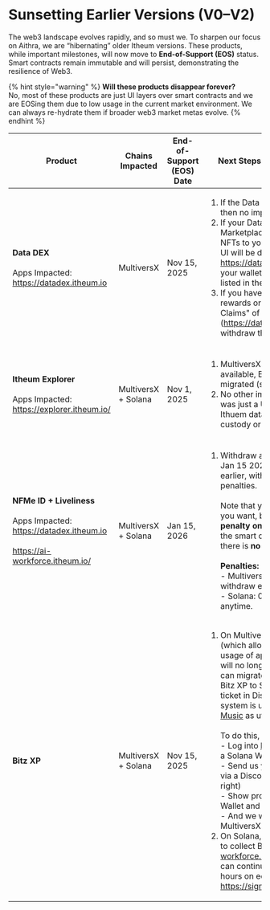 # Sunsetting Earlier Versions (V0–V2)

The web3 landscape evolves rapidly, and so must we. To sharpen our focus on Aithra, we are “hibernating” older Itheum versions. These products, while important milestones, will now move to **End-of-Support (EOS)** status. Smart contracts remain immutable and will persist, demonstrating the resilience of Web3.

{% hint style="warning" %}
**Will these products disappear forever?**\
No, most of these products are just UI layers over smart contracts and we are EOSing them due to low usage in the current market environment. We can always re-hydrate them if broader web3 market metas evolve.
{% endhint %}

<table data-full-width="true"><thead><tr><th width="162.09375">Product</th><th width="180.3359375">Chains Impacted</th><th width="234.83203125"> End-of-Support (EOS) Date</th><th width="424.25390625">Next Steps / Migration Instructions</th><th>Need help?</th></tr></thead><tbody><tr><td><strong>Data DEX</strong><br><br>Apps Impacted:<br><a href="https://datadex.itheum.io/">https://datadex.itheum.io</a></td><td>MultiversX</td><td>Nov 15, 2025</td><td><ol><li>If the Data NFTs are in your wallet, then no impact or action needed</li><li>If your Data NFTs are in the Data DEX Marketplace, then withdraw all Data NFTs to your wallet before EOS as the UI will be disabled. Head to <a href="https://datadex.itheum.io/">https://datadex.itheum.io</a>, connect your wallet and withdraw Data NFTs listed in the Marketplace</li><li>If you have any $ITHEUM token rewards or allocations in the "My Claims" of your dashboard (<a href="https://datadex.itheum.io/dashboard">https://datadex.itheum.io/dashboard</a>), withdraw the tokens to your wallet!</li></ol></td><td>Need help? Create a <a href="https://discord.com/channels/869901313616527360/1249704473287200911">support ticket on our Discord here </a></td></tr><tr><td><strong>Itheum Explorer</strong><br><br>Apps Impacted:<br><a href="https://explorer.itheum.io/">https://explorer.itheum.io/</a></td><td>MultiversX + Solana</td><td>Nov 1, 2025</td><td><ol><li>MultiversX Bitz XP will no longer be available, But Bitz XP is being also migrated (see below)</li><li>No other impact to users as Explorer was just a UI for widgets powered by Ithuem data and it does not have any custody or smart contracts</li></ol></td><td>Need help? Create a <a href="https://discord.com/channels/869901313616527360/1249704473287200911">support ticket on our Discord here </a></td></tr><tr><td><strong>NFMe ID + Liveliness</strong> <br><br>Apps Impacted:<br><a href="https://datadex.itheum.io/">https://datadex.itheum.io</a><br><br><a href="https://ai-workforce.itheum.io/">https://ai-workforce.itheum.io/</a></td><td>MultiversX + Solana</td><td>Jan 15, 2026</td><td><ol><li>Withdraw all staked ITHEUM before Jan 15 2026. If Liveliness expires earlier, withdraw immediately to avoid penalties.<br><br>Note that you can withdraw earlier if you want, but there MAY be a <strong>small penalty on MultiversX</strong> (due to how the smart contract works). On Solana, there is <strong>no penalty to withdraw early.</strong><br><br><strong>Penalties:</strong><br>- MultiversX: 0.01% penalty if you withdraw early<br>- Solana: 0% penalty. Withdraw anytime.</li></ol></td><td>Need help? Create a <a href="https://discord.com/channels/869901313616527360/1249704473287200911">support ticket on our Discord here </a></td></tr><tr><td><strong>Bitz XP</strong></td><td>MultiversX + Solana</td><td>Nov 15, 2025</td><td><ol><li>On MultiversX, the Bitz XP system (which allowed XP to be collected via usage of apps on Itheum Explorer), will no longer continue. BUT, users can migrate their existing MultiversX Bitz XP to Solana Bitz XP via a support ticket in Discord. On Solana, the XP system is used inside <a href="building-the-ecosystem-consumer-apps-and-distribution.md">apps like Sigma Music</a> as utility. <br><br>To do this, you will need to log:<br>- Log into <a href="https://sigmamusic.fm/">https://sigmamusic.fm</a> with a Solana Wallet or your email<br>- Send us your Solana wallet address via a Discord Ticket (see link on the right)<br>- Show proof of your MultiversX Wallet and XP balance<br>- And we will migrate the Bitz XP from MultiversX to Solana<br></li><li>On Solana, You will no longer be able to collect Bitz XP via the<a href="https://ai-workforce.itheum.io/">https://ai-workforce.itheum.io/</a> app, BUT you can continue to collect XP every 3-6 hours on ecosystem apps like <a href="https://sigmamusic.fm/">https://sigmamusic.fm</a></li></ol></td><td>Need help? Create a <a href="https://discord.com/channels/869901313616527360/1249704473287200911">support ticket on our Discord here </a></td></tr></tbody></table>
